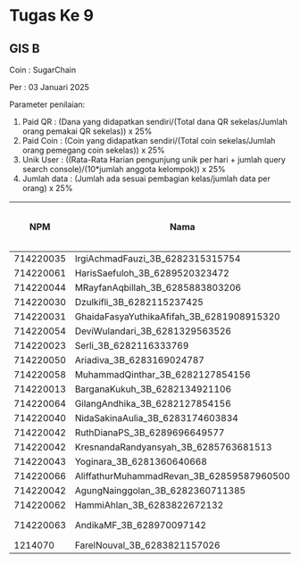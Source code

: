 # Tugas Ke 9

## GIS B
Coin : SugarChain

Per : 03 Januari 2025

Parameter penilaian:
1. Paid QR : (Dana yang didapatkan sendiri/(Total dana QR sekelas/Jumlah orang pemakai QR sekelas))  x  25%
2. Paid Coin : (Coin yang didapatkan sendiri/(Total coin sekelas/Jumlah orang pemegang coin sekelas))  x  25%
3. Unik User : ((Rata-Rata Harian pengunjung unik per hari + jumlah query search console)/(10*jumlah anggota kelompok)) x 25%
4. Jumlah data : (Jumlah ada sesuai pembagian kelas/jumlah data per orang) x 25%


| NPM | Nama | Paid QR | Paid Coin | Unik User / Hari |Nama Kab/Kot | Nama Kecamatan | Jumlah Data | 
|----------|----------|----------|----------|----------|----------|----------|----------|
| 714220035 | IrgiAchmadFauzi_3B_6282315315754   | 0 | 358.849 | - | - | Bojongloa Kidul| 0 |
| 714220061 | HarisSaefuloh_3B_6289520323472   | 0 | 272.106 | - | - | Rancasari | 0 |
| 714220044 | MRayfanAqbillah_3B_6285883803206   | 0 | 385.772 | - | - | Babakan Ciparay | 0 |
| 714220030 | Dzulkifli_3B_6282115237425   | 0 | 897.977 | - | - | Batununggal(Maleer) | 0 |
| 714220031 | GhaidaFasyaYuthikaAfifah_3B_6281908915320   | 15.031 | 735.399 | - | - | Solokanjeruk | 0 |
| 714220054 | DeviWulandari_3B_6281329563526   | 15.054 | 701.738 | - | - | cibeuying kaler | 0 |
| 714220023 | Serli_3B_6282116333769   | 15.000 | 2.495 | - | - | Arcamanik | 0 |
| 714220050 | Ariadiva_3B_6283169024787   | 15.050 | 41.291 | - | - | kiaracondong | 0 |
| 714220058 | MuhammadQinthar_3B_6282127854156   | 15.000 | 100.000 | - | - | Cibeunying Kaler | 0 |
| 714220013 | BarganaKukuh_3B_6282134921106   | 15.013 | 53.029 | - | - | Cigondewah Kidul | 0 |
| 714220064 | GilangAndhika_3B_6282127854156   | 0 | 229.676 | - | - | Antapani | 0 |
| 714220040 | NidaSakinaAulia_3B_6283174603834   | 15.040 | 546.682 | - | - | Cicendo | 0 |
| 714220042 | RuthDianaPS_3B_6289696649577   | 15.042 | 145.263 | - | - |  Cikande | 0 |
| 714220042 | KresnandaRandyansyah_3B_6285763681513  | 25.052 | 4.831 | - | - | - | 0 |
| 714220043 | Yoginara_3B_6281360640668  | 15.043 | 4.838 | - | - | lengkong| 0 |
| 714220066 | AliffathurMuhammadRevan_3B_62859587960500   | 15.066 | 0 | - | - | Sukajadi | 0 |
| 714220042 | AgungNainggolan_3B_6282360711385   | 15.039 | 0 | - | - | Cidadap | 0 |
| 714220062 | HammiAhlan_3B_6283822672132   | 0 | 0 | - | - | Margaasih | 0 |
| 714220063 | AndikaMF_3B_628970097142   | 0 | 0 | - | Kab. Bandung | Margahayu | 0 |
| 1214070 | FarelNouval_3B_6283821157026   | 15.026 | 583.145 | - | - | Dayeuhkolot | 0 |


